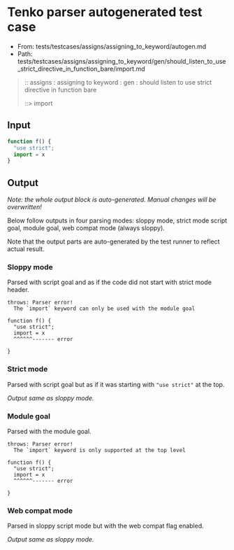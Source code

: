 # Tenko parser autogenerated test case

- From: tests/testcases/assigns/assigning_to_keyword/autogen.md
- Path: tests/testcases/assigns/assigning_to_keyword/gen/should_listen_to_use_strict_directive_in_function_bare/import.md

> :: assigns : assigning to keyword : gen : should listen to use strict directive in function bare
>
> ::> import

## Input


`````js
function f() {
  "use strict";
  import = x
}
`````

## Output

_Note: the whole output block is auto-generated. Manual changes will be overwritten!_

Below follow outputs in four parsing modes: sloppy mode, strict mode script goal, module goal, web compat mode (always sloppy).

Note that the output parts are auto-generated by the test runner to reflect actual result.

### Sloppy mode

Parsed with script goal and as if the code did not start with strict mode header.

`````
throws: Parser error!
  The `import` keyword can only be used with the module goal

function f() {
  "use strict";
  import = x
  ^^^^^^------- error

}
`````

### Strict mode

Parsed with script goal but as if it was starting with `"use strict"` at the top.

_Output same as sloppy mode._

### Module goal

Parsed with the module goal.

`````
throws: Parser error!
  The `import` keyword is only supported at the top level

function f() {
  "use strict";
  import = x
  ^^^^^^------- error

}
`````


### Web compat mode

Parsed in sloppy script mode but with the web compat flag enabled.

_Output same as sloppy mode._
